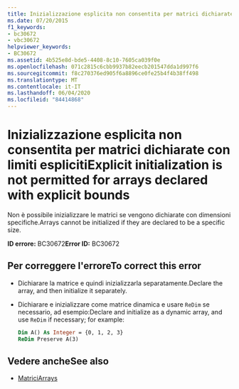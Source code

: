 ```yaml
---
title: Inizializzazione esplicita non consentita per matrici dichiarate con limiti espliciti
ms.date: 07/20/2015
f1_keywords:
- bc30672
- vbc30672
helpviewer_keywords:
- BC30672
ms.assetid: 4b525e8d-bde5-4408-8c10-7605ca039f0e
ms.openlocfilehash: 071c2815c6cbb9937b82eecb201547dda1d997f6
ms.sourcegitcommit: f8c270376ed905f6a8896ce0fe25b4f4b38ff498
ms.translationtype: MT
ms.contentlocale: it-IT
ms.lasthandoff: 06/04/2020
ms.locfileid: "84414868"
---
```

# <a name="explicit-initialization-is-not-permitted-for-arrays-declared-with-explicit-bounds"></a><span data-ttu-id="925c9-102">Inizializzazione esplicita non consentita per matrici dichiarate con limiti espliciti</span><span class="sxs-lookup"><span data-stu-id="925c9-102">Explicit initialization is not permitted for arrays declared with explicit bounds</span></span>

<span data-ttu-id="925c9-103">Non è possibile inizializzare le matrici se vengono dichiarate con dimensioni specifiche.</span><span class="sxs-lookup"><span data-stu-id="925c9-103">Arrays cannot be initialized if they are declared to be a specific size.</span></span>

<span data-ttu-id="925c9-104">**ID errore:** BC30672</span><span class="sxs-lookup"><span data-stu-id="925c9-104">**Error ID:** BC30672</span></span>

## <a name="to-correct-this-error"></a><span data-ttu-id="925c9-105">Per correggere l'errore</span><span class="sxs-lookup"><span data-stu-id="925c9-105">To correct this error</span></span>

- <span data-ttu-id="925c9-106">Dichiarare la matrice e quindi inizializzarla separatamente.</span><span class="sxs-lookup"><span data-stu-id="925c9-106">Declare the array, and then initialize it separately.</span></span>

- <span data-ttu-id="925c9-107">Dichiarare e inizializzare come matrice dinamica e usare `ReDim` se necessario, ad esempio:</span><span class="sxs-lookup"><span data-stu-id="925c9-107">Declare and initialize as a dynamic array, and use `ReDim` if necessary; for example:</span></span>

  ```vb
  Dim A() As Integer = {0, 1, 2, 3}
  ReDim Preserve A(3)
  ```

## <a name="see-also"></a><span data-ttu-id="925c9-108">Vedere anche</span><span class="sxs-lookup"><span data-stu-id="925c9-108">See also</span></span>

- [<span data-ttu-id="925c9-109">Matrici</span><span class="sxs-lookup"><span data-stu-id="925c9-109">Arrays</span></span>](../programming-guide/language-features/arrays/index.md)
